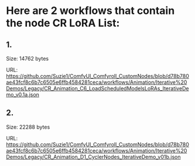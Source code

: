 # Here are 2 workflows that contain the node CR LoRA List:

## 1. 

Size: 14762 bytes

URL: https://github.com/Suzie1/ComfyUI_Comfyroll_CustomNodes/blob/d78b780ae43fcf8c6b7c6505e6ffb4584281ceca/workflows/Animation/Iterative%20Demos/Legacy/CR_Animation_C6_LoadScheduledModelsLoRAs_IterativeDemo_v0.1a.json

## 2. 

Size: 22288 bytes

URL: https://github.com/Suzie1/ComfyUI_Comfyroll_CustomNodes/blob/d78b780ae43fcf8c6b7c6505e6ffb4584281ceca/workflows/Animation/Iterative%20Demos/Legacy/CR_Animation_D1_CyclerNodes_IterativeDemo_v01b.json

